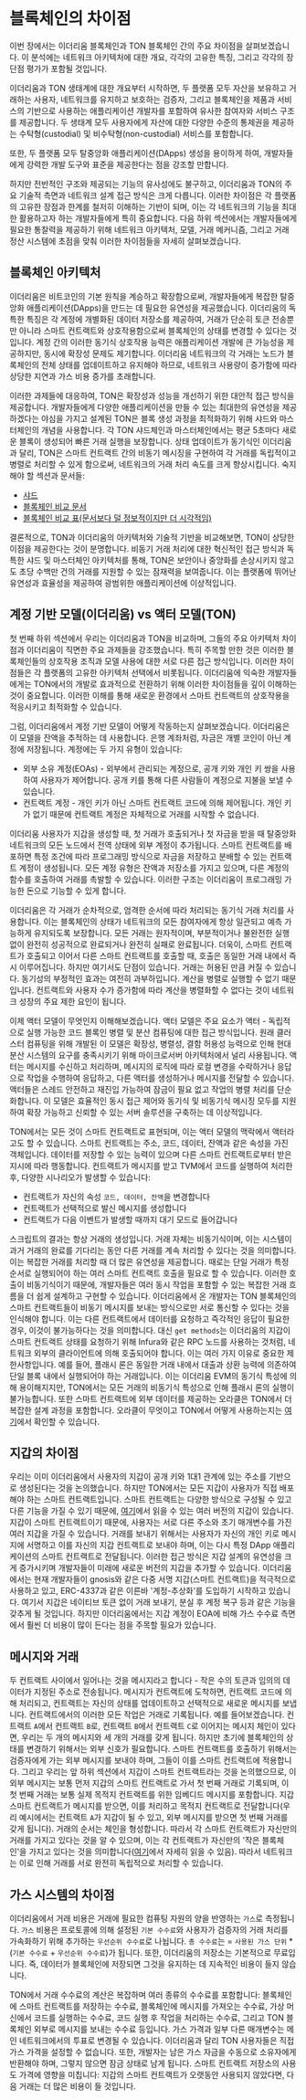 # 블록체인의 차이점

이번 장에서는 이더리움 블록체인과 TON 블록체인 간의 주요 차이점을 살펴보겠습니다. 이 분석에는 네트워크 아키텍처에 대한 개요, 각각의 고유한 특징, 그리고 각각의 장단점 평가가 포함될 것입니다.

이더리움과 TON 생태계에 대한 개요부터 시작하면, 두 플랫폼 모두 자산을 보유하고 거래하는 사용자, 네트워크를 유지하고 보호하는 검증자, 그리고 블록체인을 제품과 서비스의 기반으로 사용하는 애플리케이션 개발자를 포함하여 유사한 참여자와 서비스 구조를 제공합니다. 두 생태계 모두 사용자에게 자산에 대한 다양한 수준의 통제권을 제공하는 수탁형(custodial) 및 비수탁형(non-custodial) 서비스를 포함합니다.

또한, 두 플랫폼 모두 탈중앙화 애플리케이션(DApps) 생성을 용이하게 하여, 개발자들에게 강력한 개발 도구와 표준을 제공한다는 점을 강조할 만합니다.

하지만 전반적인 구조와 제공되는 기능의 유사성에도 불구하고, 이더리움과 TON의 주요 기술적 측면과 네트워크 설계 접근 방식은 크게 다릅니다. 이러한 차이점은 각 플랫폼의 고유한 장점과 한계를 철저히 이해하는 기반이 되며, 이는 각 네트워크의 기능을 최대한 활용하고자 하는 개발자들에게 특히 중요합니다. 다음 하위 섹션에서는 개발자들에게 필요한 통찰력을 제공하기 위해 네트워크 아키텍처, 모델, 거래 메커니즘, 그리고 거래 정산 시스템에 초점을 맞춰 이러한 차이점들을 자세히 살펴보겠습니다.

## 블록체인 아키텍처

이더리움은 비트코인의 기본 원칙을 계승하고 확장함으로써, 개발자들에게 복잡한 탈중앙화 애플리케이션(DApps)을 만드는 데 필요한 유연성을 제공했습니다. 이더리움의 독특한 특징은 각 계정에 개별화된 데이터 저장소를 제공하여, 거래가 단순히 토큰 전송뿐만 아니라 스마트 컨트랙트와 상호작용함으로써 블록체인의 상태를 변경할 수 있다는 것입니다. 계정 간의 이러한 동기식 상호작용 능력은 애플리케이션 개발에 큰 가능성을 제공하지만, 동시에 확장성 문제도 제기합니다. 이더리움 네트워크의 각 거래는 노드가 블록체인의 전체 상태를 업데이트하고 유지해야 하므로, 네트워크 사용량이 증가함에 따라 상당한 지연과 가스 비용 증가를 초래합니다.

이러한 과제들에 대응하여, TON은 확장성과 성능을 개선하기 위한 대안적 접근 방식을 제공합니다. 개발자들에게 다양한 애플리케이션을 만들 수 있는 최대한의 유연성을 제공하겠다는 야심을 가지고 설계된 TON은 블록 생성 과정을 최적화하기 위해 샤드와 마스터체인의 개념을 사용합니다. 각 TON 샤드체인과 마스터체인에서는 평균 5초마다 새로운 블록이 생성되어 빠른 거래 실행을 보장합니다. 상태 업데이트가 동기식인 이더리움과 달리, TON은 스마트 컨트랙트 간의 비동기 메시징을 구현하여 각 거래를 독립적이고 병렬로 처리할 수 있게 함으로써, 네트워크의 거래 처리 속도를 크게 향상시킵니다. 숙지해야 할 섹션과 문서들:

- [샤드](/v3/documentation/smart-contracts/shards/shards-intro)
- [블록체인 비교 문서](https://ton.org/comparison_of_blockchains.pdf)
- [블록체인 비교 표(문서보다 덜 정보적이지만 더 시각적임)](/v3/concepts/dive-into-ton/ton-blockchain/blockchain-comparison)

결론적으로, TON과 이더리움의 아키텍처와 기술적 기반을 비교해보면, TON이 상당한 이점을 제공한다는 것이 분명합니다. 비동기 거래 처리에 대한 혁신적인 접근 방식과 독특한 샤드 및 마스터체인 아키텍처를 통해, TON은 보안이나 중앙화를 손상시키지 않고도 초당 수백만 건의 거래를 지원할 수 있는 잠재력을 보여줍니다. 이는 플랫폼에 뛰어난 유연성과 효율성을 제공하여 광범위한 애플리케이션에 이상적입니다.

## 계정 기반 모델(이더리움) vs 액터 모델(TON)

첫 번째 하위 섹션에서 우리는 이더리움과 TON을 비교하며, 그들의 주요 아키텍처 차이점과 이더리움이 직면한 주요 과제들을 강조했습니다. 특히 주목할 만한 것은 이러한 블록체인들의 상호작용 조직과 모델 사용에 대한 서로 다른 접근 방식입니다. 이러한 차이점들은 각 플랫폼의 고유한 아키텍처 선택에서 비롯됩니다. 이더리움에 익숙한 개발자들에게는 TON에서의 개발로 효과적으로 전환하기 위해 이러한 차이점들을 깊이 이해하는 것이 중요합니다. 이러한 이해를 통해 새로운 환경에서 스마트 컨트랙트의 상호작용을 적응시키고 최적화할 수 있습니다.

그럼, 이더리움에서 계정 기반 모델이 어떻게 작동하는지 살펴보겠습니다. 이더리움은 이 모델을 잔액을 추적하는 데 사용합니다. 은행 계좌처럼, 자금은 개별 코인이 아닌 계정에 저장됩니다. 계정에는 두 가지 유형이 있습니다:

- 외부 소유 계정(EOAs) - 외부에서 관리되는 계정으로, 공개 키와 개인 키 쌍을 사용하여 사용자가 제어합니다. 공개 키를 통해 다른 사람들이 계정으로 지불을 보낼 수 있습니다.
- 컨트랙트 계정 - 개인 키가 아닌 스마트 컨트랙트 코드에 의해 제어됩니다. 개인 키가 없기 때문에 컨트랙트 계정은 자체적으로 거래를 시작할 수 없습니다.

이더리움 사용자가 지갑을 생성할 때, 첫 거래가 호출되거나 첫 자금을 받을 때 탈중앙화 네트워크의 모든 노드에서 전역 상태에 외부 계정이 추가됩니다. 스마트 컨트랙트를 배포하면 특정 조건에 따라 프로그래밍 방식으로 자금을 저장하고 분배할 수 있는 컨트랙트 계정이 생성됩니다. 모든 계정 유형은 잔액과 저장소를 가지고 있으며, 다른 계정의 함수를 호출하여 거래를 촉발할 수 있습니다. 이러한 구조는 이더리움이 프로그래밍 가능한 돈으로 기능할 수 있게 합니다.

이더리움은 각 거래가 순차적으로, 엄격한 순서에 따라 처리되는 동기식 거래 처리를 사용합니다. 이는 블록체인의 상태가 네트워크의 모든 참여자에게 항상 일관되고 예측 가능하게 유지되도록 보장합니다. 모든 거래는 원자적이며, 부분적이거나 불완전한 실행 없이 완전히 성공적으로 완료되거나 완전히 실패로 완료됩니다. 더욱이, 스마트 컨트랙트가 호출되고 이어서 다른 스마트 컨트랙트를 호출할 때, 호출은 동일한 거래 내에서 즉시 이루어집니다. 하지만 여기서도 단점이 있습니다. 거래는 허용된 만큼 커질 수 있습니다. 동기성의 부정적인 효과는 여전히 과부하입니다. 계산을 병렬로 실행할 수 없기 때문입니다. 컨트랙트와 사용자 수가 증가함에 따라 계산을 병렬화할 수 없다는 것이 네트워크 성장의 주요 제한 요인이 됩니다.

이제 액터 모델이 무엇인지 이해해보겠습니다. 액터 모델은 주요 요소가 액터 - 독립적으로 실행 가능한 코드 블록인 병렬 및 분산 컴퓨팅에 대한 접근 방식입니다. 원래 클러스터 컴퓨팅을 위해 개발된 이 모델은 확장성, 병렬성, 결함 허용성 능력으로 인해 현대 분산 시스템의 요구를 충족시키기 위해 마이크로서버 아키텍처에서 널리 사용됩니다. 액터는 메시지를 수신하고 처리하며, 메시지의 로직에 따라 로컬 변경을 수락하거나 응답으로 작업을 수행하여 응답하고, 다른 액터를 생성하거나 메시지를 전달할 수 있습니다. 액터들은 스레드 안전하고 재진입 가능하여 잠금이 필요 없고 작업의 병렬 처리를 단순화합니다. 이 모델은 효율적인 동시 접근 제어와 동기식 및 비동기식 메시징 모두를 지원하여 확장 가능하고 신뢰할 수 있는 서버 솔루션을 구축하는 데 이상적입니다.

TON에서는 모든 것이 스마트 컨트랙트로 표현되며, 이는 액터 모델의 맥락에서 액터라고도 할 수 있습니다. 스마트 컨트랙트는 주소, 코드, 데이터, 잔액과 같은 속성을 가진 객체입니다. 데이터를 저장할 수 있는 능력이 있으며 다른 스마트 컨트랙트로부터 받은 지시에 따라 행동합니다. 컨트랙트가 메시지를 받고 TVM에서 코드를 실행하여 처리한 후, 다양한 시나리오가 발생할 수 있습니다:

- 컨트랙트가 자신의 속성 `코드, 데이터, 잔액`을 변경합니다
- 컨트랙트가 선택적으로 발신 메시지를 생성합니다
- 컨트랙트가 다음 이벤트가 발생할 때까지 대기 모드로 들어갑니다

스크립트의 결과는 항상 거래의 생성입니다. 거래 자체는 비동기식이며, 이는 시스템이 과거 거래의 완료를 기다리는 동안 다른 거래를 계속 처리할 수 있다는 것을 의미합니다. 이는 복잡한 거래를 처리할 때 더 많은 유연성을 제공합니다. 때로는 단일 거래가 특정 순서로 실행되어야 하는 여러 스마트 컨트랙트 호출을 필요로 할 수 있습니다. 이러한 호출이 비동기식이기 때문에, 개발자들은 여러 동시 작업을 포함할 수 있는 복잡한 거래 흐름을 더 쉽게 설계하고 구현할 수 있습니다. 이더리움에서 온 개발자는 TON 블록체인의 스마트 컨트랙트들이 비동기 메시지를 보내는 방식으로만 서로 통신할 수 있다는 것을 인식해야 합니다. 이는 다른 컨트랙트에서 데이터를 요청하고 즉각적인 응답이 필요한 경우, 이것이 불가능하다는 것을 의미합니다. 대신 `get methods`는 이더리움의 지갑이 스마트 컨트랙트 상태를 요청하기 위해 Infura와 같은 RPC 노드를 사용하는 것처럼, 네트워크 외부의 클라이언트에 의해 호출되어야 합니다. 이는 여러 가지 이유로 중요한 제한사항입니다. 예를 들어, 플래시 론은 동일한 거래 내에서 대출과 상환 능력에 의존하여 단일 블록 내에서 실행되어야 하는 거래입니다. 이는 이더리움 EVM의 동기식 특성에 의해 용이해지지만, TON에서는 모든 거래의 비동기식 특성으로 인해 플래시 론의 실행이 불가능합니다. 또한 스마트 컨트랙트에 외부 데이터를 제공하는 오라클은 TON에서 더 복잡한 설계 과정을 포함합니다. 오라클이 무엇이고 TON에서 어떻게 사용하는지는 [여기](/v3/documentation/dapps/oracles/about_blockchain_oracles)에서 확인할 수 있습니다.

## 지갑의 차이점

우리는 이미 이더리움에서 사용자의 지갑이 공개 키와 1대1 관계에 있는 주소를 기반으로 생성된다는 것을 논의했습니다. 하지만 TON에서는 모든 지갑이 사용자가 직접 배포해야 하는 스마트 컨트랙트입니다. 스마트 컨트랙트는 다양한 방식으로 구성될 수 있고 다른 기능을 가질 수 있기 때문에, [여기](/v3/documentation/smart-contracts/contracts-specs/wallet-contracts)에서 읽을 수 있는 여러 버전의 지갑이 있습니다. 지갑이 스마트 컨트랙트이기 때문에, 사용자는 서로 다른 주소와 초기 매개변수를 가진 여러 지갑을 가질 수 있습니다. 거래를 보내기 위해서는 사용자가 자신의 개인 키로 메시지에 서명하고 이를 자신의 지갑 컨트랙트로 보내야 하며, 이는 다시 특정 DApp 애플리케이션의 스마트 컨트랙트로 전달됩니다. 이러한 접근 방식은 지갑 설계의 유연성을 크게 증가시키며 개발자들이 미래에 새로운 버전의 지갑을 추가할 수 있습니다. 이더리움에서는 현재 개발자들이 gnosis와 같은 다중 서명 지갑(스마트 컨트랙트)을 적극적으로 사용하고 있고, ERC-4337과 같은 이른바 '계정-추상화'를 도입하기 시작하고 있습니다. 여기서 지갑은 네이티브 토큰 없이 거래 보내기, 분실 후 계정 복구 등과 같은 기능을 갖추게 될 것입니다. 하지만 이더리움에서는 지갑 계정이 EOA에 비해 가스 수수료 측면에서 훨씬 더 비용이 많이 든다는 점을 주목할 필요가 있습니다.

## 메시지와 거래

두 컨트랙트 사이에서 일어나는 것을 메시지라고 합니다 - 작은 수의 토큰과 임의의 데이터가 지정된 주소로 전송됩니다. 메시지가 컨트랙트에 도착하면, 컨트랙트 코드에 의해 처리되고, 컨트랙트는 자신의 상태를 업데이트하고 선택적으로 새로운 메시지를 보냅니다. 컨트랙트에서의 이러한 모든 작업은 거래로 기록됩니다. 예를 들어보겠습니다. 컨트랙트 `A`에서 컨트랙트 `B`로, 컨트랙트 `B`에서 컨트랙트 `C`로 이어지는 메시지 체인이 있다면, 우리는 두 개의 메시지와 세 개의 거래를 갖게 됩니다. 하지만 초기에 블록체인의 상태를 변경하기 위해서는 외부 신호가 필요합니다. 스마트 컨트랙트를 호출하기 위해서는 검증자에게 가는 외부 메시지를 보내야 하며, 그들이 이를 스마트 컨트랙트에 적용합니다. 그리고 우리는 앞 하위 섹션에서 지갑이 스마트 컨트랙트라는 것을 논의했으므로, 이 외부 메시지는 보통 먼저 지갑의 스마트 컨트랙트로 가서 첫 번째 거래로 기록되며, 이 첫 번째 거래는 보통 실제 목적지 컨트랙트를 위한 임베디드 메시지를 포함합니다. 지갑 스마트 컨트랙트가 메시지를 받으면, 이를 처리하고 목적지 컨트랙트로 전달합니다(우리 예시에서는 컨트랙트 `A`가 지갑이 될 수 있고, 외부 메시지를 받으면 첫 번째 거래를 갖게 됩니다). 거래의 순서는 체인을 형성합니다. 따라서 각 스마트 컨트랙트가 자신만의 거래를 가지고 있다는 것을 알 수 있으며, 이는 각 컨트랙트가 자신만의 '작은 블록체인'을 가지고 있다는 것을 의미합니다([여기](/v3/concepts/dive-into-ton/ton-blockchain/blockchain-of-blockchains)에서 자세히 읽을 수 있음). 따라서 네트워크는 이로 인해 거래를 서로 완전히 독립적으로 처리할 수 있습니다.

## 가스 시스템의 차이점

이더리움에서 거래 비용은 거래에 필요한 컴퓨팅 자원의 양을 반영하는 `가스`로 측정됩니다. `가스` 비용은 프로토콜에 의해 설정된 `기본 수수료`와 사용자가 검증자의 거래 처리를 가속화하기 위해 추가하는 `우선순위 수수료`로 나뉩니다. `총 수수료`는 = `사용된 가스 단위` \* (`기본 수수료` + `우선순위 수수료`)가 됩니다.
또한, 이더리움의 저장소는 기본적으로 무료입니다. 즉, 데이터가 블록체인에 저장되면 그것을 유지하는 데 지속적인 비용이 들지 않습니다.

TON에서 거래 수수료의 계산은 복잡하며 여러 종류의 수수료를 포함합니다: 블록체인에 스마트 컨트랙트를 저장하는 수수료, 블록체인에 메시지를 가져오는 수수료, 가상 머신에서 코드를 실행하는 수수료, 코드 실행 후 작업을 처리하는 수수료, 그리고 TON 블록체인 외부로 메시지를 보내는 수수료 등입니다. 가스 가격과 일부 다른 매개변수는 메인 네트워크에서의 투표로 변경될 수 있습니다. 이더리움과 달리 TON 사용자들은 직접 가스 가격을 설정할 수 없습니다. 또한, 개발자는 남은 가스 자금을 수동으로 소유자에게 반환해야 하며, 그렇지 않으면 잠금 상태로 남게 됩니다. 스마트 컨트랙트 저장소의 사용도 가격에 영향을 미칩니다: 지갑의 스마트 컨트랙트가 오랫동안 사용되지 않았다면, 다음 거래는 더 많은 비용이 들 것입니다.
